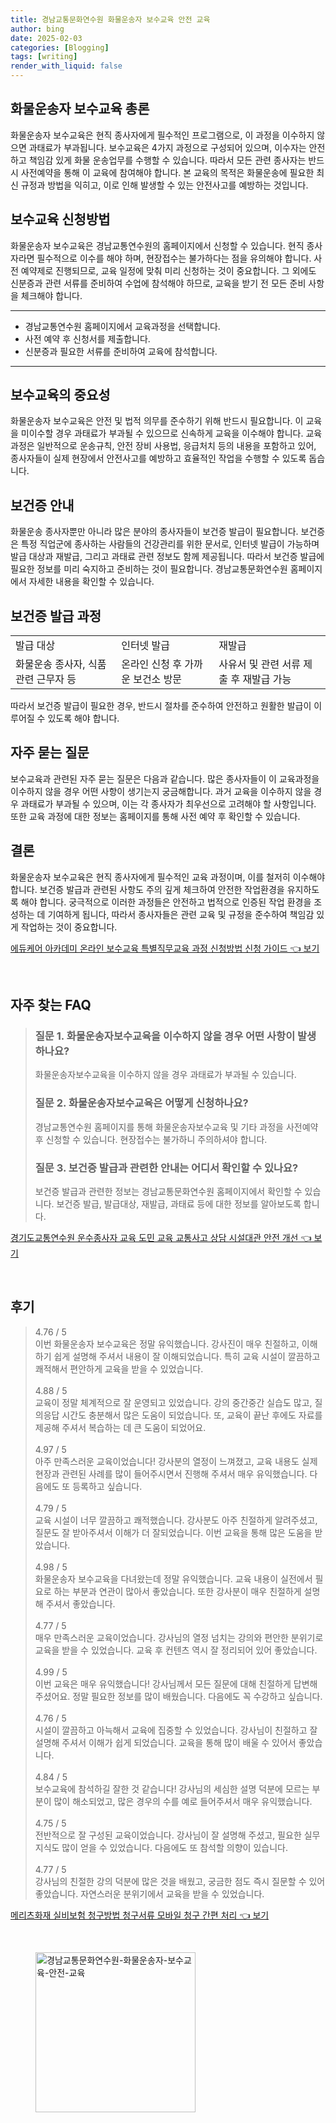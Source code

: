 ```yaml
---
title: 경남교통문화연수원 화물운송자 보수교육 안전 교육
author: bing
date: 2025-02-03
categories: [Blogging]
tags: [writing]
render_with_liquid: false
---
```



<h2 id='화물운송자_보수교육_총론'>화물운송자 보수교육 총론</h2>

<p>화물운송자 보수교육은 현직 종사자에게 필수적인 프로그램으로, 이 과정을 이수하지 않으면 과태료가 부과됩니다. 보수교육은 4가지 과정으로 구성되어 있으며, 이수자는 안전하고 책임감 있게 화물 운송업무를 수행할 수 있습니다. 따라서 모든 관련 종사자는 반드시 사전예약을 통해 이 교육에 참여해야 합니다. 본 교육의 목적은 화물운송에 필요한 최신 규정과 방법을 익히고, 이로 인해 발생할 수 있는 안전사고를 예방하는 것입니다.</p>

<h2 id='보수교육_신청방법'>보수교육 신청방법</h2>

<p>화물운송자 보수교육은 경남교통연수원의 홈페이지에서 신청할 수 있습니다. 현직 종사자라면 필수적으로 이수를 해야 하며, 현장접수는 불가하다는 점을 유의해야 합니다. 사전 예약제로 진행되므로, 교육 일정에 맞춰 미리 신청하는 것이 중요합니다. 그 외에도 신분증과 관련 서류를 준비하여 수업에 참석해야 하므로, 교육을 받기 전 모든 준비 사항을 체크해야 합니다.</p>

<hr />

<ul>
    <li>경남교통연수원 홈페이지에서 교육과정을 선택합니다.</li>
    <li>사전 예약 후 신청서를 제출합니다.</li>
    <li>신분증과 필요한 서류를 준비하여 교육에 참석합니다.</li>
</ul>

<hr />

<h2 id='보수교육의_중요성'>보수교육의 중요성</h2>

<p>화물운송자 보수교육은 안전 및 법적 의무를 준수하기 위해 반드시 필요합니다. 이 교육을 미이수할 경우 과태료가 부과될 수 있으므로 신속하게 교육을 이수해야 합니다. 교육 과정은 일반적으로 운송규칙, 안전 장비 사용법, 응급처치 등의 내용을 포함하고 있어, 종사자들이 실제 현장에서 안전사고를 예방하고 효율적인 작업을 수행할 수 있도록 돕습니다.</p>

<h2 id='보건증_안내'>보건증 안내</h2>

<p>화물운송 종사자뿐만 아니라 많은 분야의 종사자들이 보건증 발급이 필요합니다. 보건증은 특정 직업군에 종사하는 사람들의 건강관리를 위한 문서로, 인터넷 발급이 가능하며 발급 대상과 재발급, 그리고 과태료 관련 정보도 함께 제공됩니다. 따라서 보건증 발급에 필요한 정보를 미리 숙지하고 준비하는 것이 필요합니다. 경남교통문화연수원 홈페이지에서 자세한 내용을 확인할 수 있습니다.</p>

<h2 id='보건증_발급_과정'>보건증 발급 과정</h2>

<table>
    <tr>
        <td>발급 대상</td>
        <td>인터넷 발급</td>
        <td>재발급</td>
    </tr>
    <tr>
        <td>화물운송 종사자, 식품 관련 근무자 등</td>
        <td>온라인 신청 후 가까운 보건소 방문</td>
        <td>사유서 및 관련 서류 제출 후 재발급 가능</td>
    </tr>
</table>

<p>따라서 보건증 발급이 필요한 경우, 반드시 절차를 준수하여 안전하고 원활한 발급이 이루어질 수 있도록 해야 합니다.</p>

<h2 id='자주_묻는_질문'>자주 묻는 질문</h2>

<p>보수교육과 관련된 자주 묻는 질문은 다음과 같습니다. 많은 종사자들이 이 교육과정을 이수하지 않을 경우 어떤 사항이 생기는지 궁금해합니다. 과거 교육을 이수하지 않을 경우 과태료가 부과될 수 있으며, 이는 각 종사자가 최우선으로 고려해야 할 사항입니다. 또한 교육 과정에 대한 정보는 홈페이지를 통해 사전 예약 후 확인할 수 있습니다.</p>

<h2 id='결론'>결론</h2>

<p>화물운송자 보수교육은 현직 종사자에게 필수적인 교육 과정이며, 이를 철저히 이수해야 합니다. 보건증 발급과 관련된 사항도 주의 깊게 체크하여 안전한 작업환경을 유지하도록 해야 합니다. 궁극적으로 이러한 과정들은 안전하고 법적으로 인증된 작업 환경을 조성하는 데 기여하게 됩니다, 따라서 종사자들은 관련 교육 및 규정을 준수하여 책임감 있게 작업하는 것이 중요합니다.</p>


<p><a class="click-button" title="에듀케어 아카데미 온라인 보수교육 특별직무교육 과정 신청방법 신청 가이드" href="https://greenforu.github.io/posts/%EC%97%90%EB%93%80%EC%BC%80%EC%96%B4-%EC%95%84%EC%B9%B4%EB%8D%B0%EB%AF%B8-%EC%98%A8%EB%9D%BC%EC%9D%B8-%EB%B3%B4%EC%88%98%EA%B5%90%EC%9C%A1-%ED%8A%B9%EB%B3%84%EC%A7%81%EB%AC%B4%EA%B5%90%EC%9C%A1-%EA%B3%BC%EC%A0%95-%EC%8B%A0%EC%B2%AD%EB%B0%A9%EB%B2%95-%EC%8B%A0%EC%B2%AD-%EA%B0%80%EC%9D%B4%EB%93%9C/" rel="dofollow">에듀케어 아카데미 온라인 보수교육 특별직무교육 과정 신청방법 신청 가이드 👈 보기</a></p><br>
<h2 id='자주_찾는_FAQ'>자주 찾는 FAQ</h2>
<div itemscope="" itemtype="https://schema.org/FAQPage"> 
<blockquote> 
<div itemscope="" itemprop="mainEntity" itemtype="https://schema.org/Question"> 
<h3 itemprop="name">질문 1. 화물운송자보수교육을 이수하지 않을 경우 어떤 사항이 발생하나요?</h3> 
<div itemscope="" itemprop="acceptedAnswer" itemtype="https://schema.org/Answer"> 
<span itemprop="text"> 
<p>화물운송자보수교육을 이수하지 않을 경우 과태료가 부과될 수 있습니다.</p> 
</span> 
</div> 
</div> 
<div itemscope="" itemprop="mainEntity" itemtype="https://schema.org/Question"> 
<h3 itemprop="name">질문 2. 화물운송자보수교육은 어떻게 신청하나요?</h3> 
<div itemscope="" itemprop="acceptedAnswer" itemtype="https://schema.org/Answer"> 
<span itemprop="text"> 
<p>경남교통연수원 홈페이지를 통해 화물운송자보수교육 및 기타 과정을 사전예약 후 신청할 수 있습니다. 현장접수는 불가하니 주의하셔야 합니다.</p> 
</span> 
</div> 
</div> 
<div itemscope="" itemprop="mainEntity" itemtype="https://schema.org/Question"> 
<h3 itemprop="name">질문 3. 보건증 발급과 관련한 안내는 어디서 확인할 수 있나요?</h3> 
<div itemscope="" itemprop="acceptedAnswer" itemtype="https://schema.org/Answer"> 
<span itemprop="text"> 
<p>보건증 발급과 관련한 정보는 경남교통문화연수원 홈페이지에서 확인할 수 있습니다. 보건증 발급, 발급대상, 재발급, 과태료 등에 대한 정보를 알아보도록 합니다.</p> 
</span> 
</div> 
</div> 
</blockquote> 
</div>
<p><a class="click-button" title="경기도교통연수원 운수종사자 교육 도민 교육 교통사고 상담 시설대관 안전 개선" href="https://greenforu.github.io/posts/%EA%B2%BD%EA%B8%B0%EB%8F%84%EA%B5%90%ED%86%B5%EC%97%B0%EC%88%98%EC%9B%90-%EC%9A%B4%EC%88%98%EC%A2%85%EC%82%AC%EC%9E%90-%EA%B5%90%EC%9C%A1-%EB%8F%84%EB%AF%BC-%EA%B5%90%EC%9C%A1-%EA%B5%90%ED%86%B5%EC%82%AC%EA%B3%A0-%EC%83%81%EB%8B%B4-%EC%8B%9C%EC%84%A4%EB%8C%80%EA%B4%80-%EC%95%88%EC%A0%84-%EA%B0%9C%EC%84%A0/" rel="dofollow">경기도교통연수원 운수종사자 교육 도민 교육 교통사고 상담 시설대관 안전 개선 👈 보기</a></p><br>
<h2 id='후기'>후기</h2>
<div itemscope itemtype="https://schema.org/Product">
  <blockquote>
  <div itemprop="review" itemscope itemtype="https://schema.org/Review">
      <div itemprop="reviewRating" itemscope itemtype="https://schema.org/Rating"> <span itemprop="ratingValue">4.76</span> / <span itemprop="bestRating">5</span> </div>
      <span itemprop="reviewBody">이번 화물운송자 보수교육은 정말 유익했습니다. 강사진이 매우 친절하고, 이해하기 쉽게 설명해 주셔서 내용이 잘 이해되었습니다. 특히 교육 시설이 깔끔하고 쾌적해서 편안하게 교육을 받을 수 있었습니다.</span>
  </div>
  <br>
  <div itemprop="review" itemscope itemtype="https://schema.org/Review">
      <div itemprop="reviewRating" itemscope itemtype="https://schema.org/Rating"> <span itemprop="ratingValue">4.88</span> / <span itemprop="bestRating">5</span> </div>
      <span itemprop="reviewBody">교육이 정말 체계적으로 잘 운영되고 있었습니다. 강의 중간중간 실습도 많고, 질의응답 시간도 충분해서 많은 도움이 되었습니다. 또, 교육이 끝난 후에도 자료를 제공해 주셔서 복습하는 데 큰 도움이 되었어요.</span>
  </div>
  <br>
  <div itemprop="review" itemscope itemtype="https://schema.org/Review">
      <div itemprop="reviewRating" itemscope itemtype="https://schema.org/Rating"> <span itemprop="ratingValue">4.97</span> / <span itemprop="bestRating">5</span> </div>
      <span itemprop="reviewBody">아주 만족스러운 교육이었습니다! 강사분의 열정이 느껴졌고, 교육 내용도 실제 현장과 관련된 사례를 많이 들어주시면서 진행해 주셔서 매우 유익했습니다. 다음에도 또 등록하고 싶습니다.</span>
  </div>
  <br>
  <div itemprop="review" itemscope itemtype="https://schema.org/Review">
      <div itemprop="reviewRating" itemscope itemtype="https://schema.org/Rating"> <span itemprop="ratingValue">4.79</span> / <span itemprop="bestRating">5</span> </div>
      <span itemprop="reviewBody">교육 시설이 너무 깔끔하고 쾌적했습니다. 강사분도 아주 친절하게 알려주셨고, 질문도 잘 받아주셔서 이해가 더 잘되었습니다. 이번 교육을 통해 많은 도움을 받았습니다.</span>
  </div>
  <br>
  <div itemprop="review" itemscope itemtype="https://schema.org/Review">
      <div itemprop="reviewRating" itemscope itemtype="https://schema.org/Rating"> <span itemprop="ratingValue">4.98</span> / <span itemprop="bestRating">5</span> </div>
      <span itemprop="reviewBody">화물운송자 보수교육을 다녀왔는데 정말 유익했습니다. 교육 내용이 실전에서 필요로 하는 부분과 연관이 많아서 좋았습니다. 또한 강사분이 매우 친절하게 설명해 주셔서 좋았습니다.</span>
  </div>
  <br>
  <div itemprop="review" itemscope itemtype="https://schema.org/Review">
      <div itemprop="reviewRating" itemscope itemtype="https://schema.org/Rating"> <span itemprop="ratingValue">4.77</span> / <span itemprop="bestRating">5</span> </div>
      <span itemprop="reviewBody">매우 만족스러운 교육이었습니다. 강사님의 열정 넘치는 강의와 편안한 분위기로 교육을 받을 수 있었습니다. 교육 후 컨텐츠 역시 잘 정리되어 있어 좋았습니다.</span>
  </div>
  <br>
  <div itemprop="review" itemscope itemtype="https://schema.org/Review">
      <div itemprop="reviewRating" itemscope itemtype="https://schema.org/Rating"> <span itemprop="ratingValue">4.99</span> / <span itemprop="bestRating">5</span> </div>
      <span itemprop="reviewBody">이번 교육은 매우 유익했습니다! 강사님께서 모든 질문에 대해 친절하게 답변해 주셨어요. 정말 필요한 정보를 많이 배웠습니다. 다음에도 꼭 수강하고 싶습니다.</span>
  </div>
  <br>
  <div itemprop="review" itemscope itemtype="https://schema.org/Review">
      <div itemprop="reviewRating" itemscope itemtype="https://schema.org/Rating"> <span itemprop="ratingValue">4.76</span> / <span itemprop="bestRating">5</span> </div>
      <span itemprop="reviewBody">시설이 깔끔하고 아늑해서 교육에 집중할 수 있었습니다. 강사님이 친절하고 잘 설명해 주셔서 이해가 쉽게 되었습니다. 교육을 통해 많이 배울 수 있어서 좋았습니다.</span>
  </div>
  <br>
  <div itemprop="review" itemscope itemtype="https://schema.org/Review">
      <div itemprop="reviewRating" itemscope itemtype="https://schema.org/Rating"> <span itemprop="ratingValue">4.84</span> / <span itemprop="bestRating">5</span> </div>
      <span itemprop="reviewBody">보수교육에 참석하길 잘한 것 같습니다! 강사님의 세심한 설명 덕분에 모르는 부분이 많이 해소되었고, 많은 경우의 수를 예로 들어주셔서 매우 유익했습니다.</span>
  </div>
  <br>
  <div itemprop="review" itemscope itemtype="https://schema.org/Review">
      <div itemprop="reviewRating" itemscope itemtype="https://schema.org/Rating"> <span itemprop="ratingValue">4.75</span> / <span itemprop="bestRating">5</span> </div>
      <span itemprop="reviewBody">전반적으로 잘 구성된 교육이었습니다. 강사님이 잘 설명해 주셨고, 필요한 실무 지식도 많이 얻을 수 있었습니다. 다음에도 또 참석할 의향이 있습니다.</span>
  </div>
  <br>
  <div itemprop="review" itemscope itemtype="https://schema.org/Review">
      <div itemprop="reviewRating" itemscope itemtype="https://schema.org/Rating"> <span itemprop="ratingValue">4.77</span> / <span itemprop="bestRating">5</span> </div>
      <span itemprop="reviewBody">강사님의 친절한 강의 덕분에 많은 것을 배웠고, 궁금한 점도 즉시 질문할 수 있어 좋았습니다. 자연스러운 분위기에서 교육을 받을 수 있었습니다.</span>
  </div>
  </blockquote>
</div>
<p><a class="click-button" title="메리츠화재 실비보험 청구방법 청구서류 모바일 청구 간편 처리" href="https://greenforu.github.io/posts/%EB%A9%94%EB%A6%AC%EC%B8%A0%ED%99%94%EC%9E%AC-%EC%8B%A4%EB%B9%84%EB%B3%B4%ED%97%98-%EC%B2%AD%EA%B5%AC%EB%B0%A9%EB%B2%95-%EC%B2%AD%EA%B5%AC%EC%84%9C%EB%A5%98-%EB%AA%A8%EB%B0%94%EC%9D%BC-%EC%B2%AD%EA%B5%AC-%EA%B0%84%ED%8E%B8-%EC%B2%98%EB%A6%AC/" rel="dofollow">메리츠화재 실비보험 청구방법 청구서류 모바일 청구 간편 처리 👈 보기</a></p><br>
<figure class="image"><img src="https://greenforu.github.io/assets/img/thumbnail/경남교통문화연수원-화물운송자-보수교육-안전-교육.webp" alt="경남교통문화연수원-화물운송자-보수교육-안전-교육" width="256" height="256"></figure>